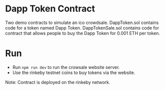 # Dapp Token Contract
Two demo contracts to simulate an ico crowdsale. DappToken.sol contains code for a token named Dapp Token. DappTokenSale.sol contains code for contract that allows people to buy the Dapp Token for 0.001 ETH per token.

# Run
* Run `npm run dev` to run the crowsale website server.
* Use the rinkeby testnet coins to buy tokens via the website. 

Note: Contract is deployed on the rinkeby network.